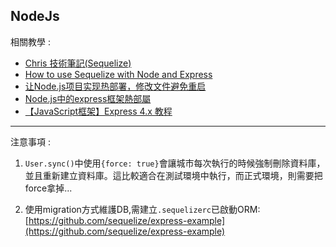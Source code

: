 ## NodeJs 

相關教學 :
- [Chris 技術筆記(Sequelize)](https://dwatow.github.io/tags/sequelize/)
- [How to use Sequelize with Node and Express](https://www.codementor.io/mirko0/how-to-use-sequelize-with-node-and-express-i24l67cuz)
- [让Node.js项目实现热部署，修改文件避免重启](https://www.javatang.com/archives/2018/12/04/50212669.html)
- [Node.js中的express框架熱部屬](https://blog.csdn.net/twodogya/article/details/80183565)
- [【JavaScript框架】Express 4.x 教程](https://www.bilibili.com/video/av46244128?p=31)

---

注意事項 :

1. ```User.sync()```中使用```{force: true}```會讓城市每次執行的時候強制刪除資料庫，並且重新建立資料庫。這比較適合在測試環境中執行，而正式環境，則需要把force拿掉...

2. 使用migration方式維護DB,需建立```.sequelizerc```已啟動ORM: [https://github.com/sequelize/express-example](https://github.com/sequelize/express-example)
